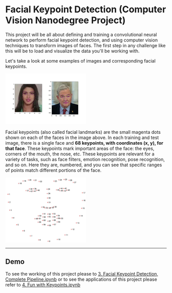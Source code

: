 
# Facial Keypoint Detection (Computer Vision Nanodegree Project)
  
This project will be all about defining and training a convolutional neural network to perform facial keypoint detection, and using computer vision techniques to transform images of faces.  The first step in any challenge like this will be to load and visualize the data you'll be working with. 

Let's take a look at some examples of images and corresponding facial keypoints.

<img src='./images/key_pts_example.png' width=50% height=50%/>

Facial keypoints (also called facial landmarks) are the small magenta dots shown on each of the faces in the image above. In each training and test image, there is a single face and **68 keypoints, with coordinates (x, y), for that face**.  These keypoints mark important areas of the face: the eyes, corners of the mouth, the nose, etc. These keypoints are relevant for a variety of tasks, such as face filters, emotion recognition, pose recognition, and so on. Here they are, numbered, and you can see that specific ranges of points match different portions of the face.

<img src='./images/landmarks_numbered.jpg' width=50% height=50%/>

---


## Demo

To see the working of this project please to [3. Facial Keypoint Detection, Complete Pipeline.ipynb](3.&#32;Facial&#32;Keypoint&#32;Detection,&#32;Complete&#32;Pipeline.ipynb) or to see the applications of this project please refer to [4. Fun with Keypoints.ipynb](4.&#32;Fun&#32;with&#32;Keypoints.ipynb)

  